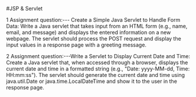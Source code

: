 #JSP & Servlet

1 Assignment question:--- Create a Simple Java Servlet to Handle Form Data: Write a Java servlet that takes input from an HTML form (e.g., name, email, and message) and displays the entered information on a new webpage. The servlet should process the POST request and display the input values in a response page with a greeting message.
 
2 Assignment question:---Write a Servlet to Display Current Date and Time: Create a Java servlet that, when accessed through a browser, displays the current date and time in a formatted string (e.g., "Date: yyyy-MM-dd, Time: HH:mm:ss"). The servlet should generate the current date and time using java.util.Date or java.time.LocalDateTime and show it to the user in the response page.
 

